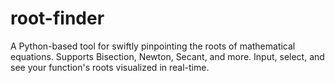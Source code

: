 # root-finder
A Python-based tool for swiftly pinpointing the roots of mathematical equations. Supports Bisection, Newton, Secant, and more. Input, select, and see your function's roots visualized in real-time. 
